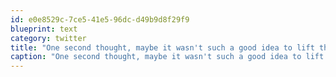 ```yaml
---
id: e0e8529c-7ce5-41e5-96dc-d49b9d8f29f9
blueprint: text
category: twitter
title: "One second thought, maybe it wasn't such a good idea to lift the 250lb Plate Compactor into the back of my truck by myself"
caption: "One second thought, maybe it wasn't such a good idea to lift the 250lb Plate Compactor into the back of my truck by myself"
---
```

